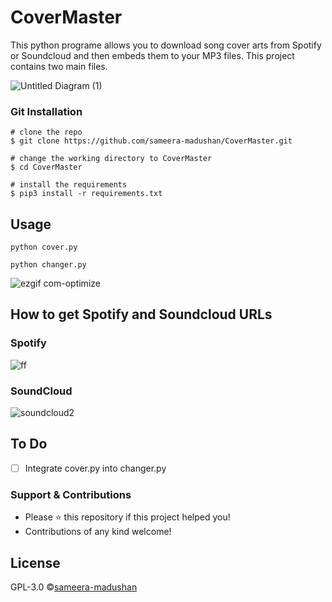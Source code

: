 # CoverMaster

This python programe allows you to download song cover arts from Spotify or Soundcloud and then embeds them to your MP3 files. This project contains two main files.

![Untitled Diagram (1)](https://user-images.githubusercontent.com/55880211/78234859-647dd880-74f5-11ea-83e4-55684640980b.png)

### Git Installation
```
# clone the repo
$ git clone https://github.com/sameera-madushan/CoverMaster.git

# change the working directory to CoverMaster
$ cd CoverMaster

# install the requirements
$ pip3 install -r requirements.txt
```
## Usage

```
python cover.py 
```
```
python changer.py
```
![ezgif com-optimize](https://user-images.githubusercontent.com/55880211/78222471-ef090c80-74e2-11ea-9dad-8ac9de662fce.gif)

## How to get Spotify and Soundcloud URLs
### Spotify
![ff](https://user-images.githubusercontent.com/55880211/78236366-84ae9700-74f7-11ea-97cd-bc033e7b5227.gif)
### SoundCloud
![soundcloud2](https://user-images.githubusercontent.com/55880211/78242928-7fa21580-7500-11ea-9cee-bc80748ea923.gif)

## To Do
- [ ] Integrate cover.py into changer.py 

### Support & Contributions
- Please ⭐️ this repository if this project helped you!
- Contributions of any kind welcome!

## License
GPL-3.0 ©[sameera-madushan](https://github.com/sameera-madushan)
